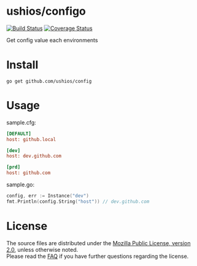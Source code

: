 ushios/configo
==============
[![Build Status](https://travis-ci.org/ushios/configo.svg?branch=master)](https://travis-ci.org/ushios/configo)
[![Coverage Status](https://coveralls.io/repos/ushios/configo/badge.svg?branch=master&service=github)](https://coveralls.io/github/ushios/configo?branch=master)

Get config value each environments

Install
========

```
go get github.com/ushios/config
```

Usage
=====

sample.cfg:
```sample.cfg
[DEFAULT]
host: github.local

[dev]
host: dev.github.com

[prd]
host: github.com
```

sample.go:
```sample.go
config, err := Instance("dev")
fmt.Println(config.String("host")) // dev.github.com

```


License
=======

The source files are distributed under the [Mozilla Public License, version 2.0](http://mozilla.org/MPL/2.0/),
unless otherwise noted.  
Please read the [FAQ](http://www.mozilla.org/MPL/2.0/FAQ.html)
if you have further questions regarding the license.
